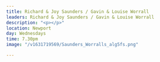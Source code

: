 ```yaml
---
title: Richard & Joy Saunders / Gavin & Louise Worrall
leaders: Richard & Joy Saunders / Gavin & Louise Worrall
description: "<p></p>"
location: Newport
day: Wednesdays
time: 7.30pm
image: "/v1631719569/Saunders_Worralls_alg5fs.png"

---
```

